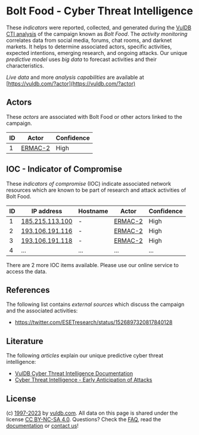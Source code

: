 # Bolt Food - Cyber Threat Intelligence

These _indicators_ were reported, collected, and generated during the [VulDB CTI analysis](https://vuldb.com/?kb.cti) of the campaign known as _Bolt Food_. The _activity monitoring_ correlates data from social media, forums, chat rooms, and darknet markets. It helps to determine associated actors, specific activities, expected intentions, emerging research, and ongoing attacks. Our unique _predictive model_ uses _big data_ to forecast activities and their characteristics.

_Live data_ and more _analysis capabilities_ are available at [https://vuldb.com/?actor](https://vuldb.com/?actor)

## Actors

These _actors_ are associated with Bolt Food or other actors linked to the campaign.

ID | Actor | Confidence
-- | ----- | ----------
1 | [ERMAC-2](https://vuldb.com/?actor.ermac-2) | High

## IOC - Indicator of Compromise

These _indicators of compromise_ (IOC) indicate associated network resources which are known to be part of research and attack activities of Bolt Food.

ID | IP address | Hostname | Actor | Confidence
-- | ---------- | -------- | ----- | ----------
1 | [185.215.113.100](https://vuldb.com/?ip.185.215.113.100) | - | [ERMAC-2](https://vuldb.com/?actor.ermac-2) | High
2 | [193.106.191.116](https://vuldb.com/?ip.193.106.191.116) | - | [ERMAC-2](https://vuldb.com/?actor.ermac-2) | High
3 | [193.106.191.118](https://vuldb.com/?ip.193.106.191.118) | - | [ERMAC-2](https://vuldb.com/?actor.ermac-2) | High
4 | ... | ... | ... | ...

There are 2 more IOC items available. Please use our online service to access the data.

## References

The following list contains _external sources_ which discuss the campaign and the associated activities:

* https://twitter.com/ESETresearch/status/1526897320817840128

## Literature

The following _articles_ explain our unique predictive cyber threat intelligence:

* [VulDB Cyber Threat Intelligence Documentation](https://vuldb.com/?kb.cti)
* [Cyber Threat Intelligence - Early Anticipation of Attacks](https://www.scip.ch/en/?labs.20201022)

## License

(c) [1997-2023](https://vuldb.com/?kb.changelog) by [vuldb.com](https://vuldb.com/?kb.about). All data on this page is shared under the license [CC BY-NC-SA 4.0](https://creativecommons.org/licenses/by-nc-sa/4.0/). Questions? Check the [FAQ](https://vuldb.com/?kb.faq), read the [documentation](https://vuldb.com/?kb) or [contact us](https://vuldb.com/?contact)!
